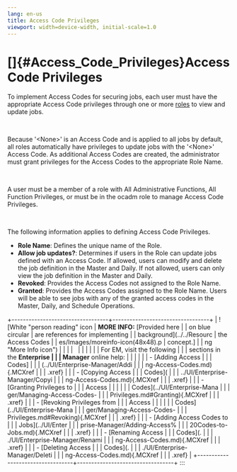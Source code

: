 ```yaml
---
lang: en-us
title: Access Code Privileges
viewport: width=device-width, initial-scale=1.0
---
```


#  []{#Access_Code_Privileges}Access Code Privileges 
To implement Access Codes for securing jobs, each user must have the
appropriate Access Code privileges through one or more
[roles](Roles.md) to view and update jobs.

 

Because \'\<None\>\' is an Access Code and is applied to all jobs by
default, all roles automatically have privileges to update jobs with the
\'\<None\>\' Access Code. As additional Access Codes are created, the
administrator must grant privileges for the Access Codes to the
appropriate Role Name.

 

A user must be a member of a role with All Administrative Functions, All
Function Privileges, or must be in the ocadm role to manage Access Code
Privileges.

 

The following information applies to defining Access Code Privileges.

-   **Role Name**: Defines the unique name of the Role.
-   **Allow job updates?**: Determines if users in the Role can update
    jobs defined with an Access Code. If allowed, users can modify and
    delete the job definition in the Master and Daily. If not allowed,
    users can only view the job definition in the Master and Daily.
-   **Revoked**: Provides the Access Codes not assigned to the Role
    Name.
-   **Granted**: Provides the Access Codes assigned to the Role Name.
    Users will be able to see jobs with any of the granted access codes
    in the Master, Daily, and Schedule Operations.

+----------------------------------+----------------------------------+
| ![White \"person reading\" icon  | **MORE INFO:** [Provided here    | | on blue circular                 | are references for implementing  |
| background](../../Resourc        | the Access Codes                 |
| es/Images/moreinfo-icon(48x48).p | concept.]            |
| ng "More Info icon") |                                  |
|                                  |                                  |
|                                  |                                  |
|                                  | For EM, visit the following      |
|                                  | sections in the **Enterprise     |
|                                  | Manager** online help:           |
|                                  |                                  |
|                                  | -   [Adding Access               | |                                  |     Codes]                       |
|                                  | (../UI/Enterprise-Manager/Addi |
|                                  | ng-Access-Codes.md){.MCXref |
|                                  |     .xref}                       |
|                                  | -   [Copying Access              | |                                  |     Codes](                      |
|                                  | ../UI/Enterprise-Manager/Copyi |
|                                  | ng-Access-Codes.md){.MCXref |
|                                  |     .xref}                       |
|                                  | -   [Granting Privileges to      | |                                  |     Access                       |
|                                  |                                  |
|                                  |   Codes](../UI/Enterprise-Mana |
|                                  | ger/Managing-Access-Codes- |
|                                  | Privileges.md#Granting){.MCXref |
|                                  |     .xref}                       |
|                                  | -   [Revoking Privileges from    | |                                  |     Access                       |
|                                  |                                  |
|                                  |   Codes](../UI/Enterprise-Mana |
|                                  | ger/Managing-Access-Codes- |
|                                  | Privileges.md#Revoking){.MCXref |
|                                  |     .xref}                       |
|                                  | -   [Adding Access Codes to      | |                                  |     Jobs](../UI/Enter            |
|                                  | prise-Manager/Adding-Access% |
|                                  | 20Codes-to-Jobs.md){.MCXref |
|                                  |     .xref}                       |
|                                  | -   [Renaming Access             | |                                  |     Codes](.                     |
|                                  | ./UI/Enterprise-Manager/Renami |
|                                  | ng-Access-Codes.md){.MCXref |
|                                  |     .xref}                       |
|                                  | -   [Deleting Access             | |                                  |     Codes](.                     |
|                                  | ./UI/Enterprise-Manager/Deleti |
|                                  | ng-Access-Codes.md){.MCXref |
|                                  |     .xref}                       |
+----------------------------------+----------------------------------+
:::

 

